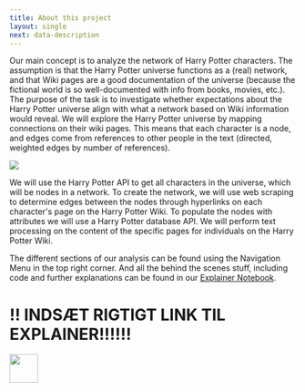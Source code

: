 ```yaml
---
title: About this project
layout: single
next: data-description
---
```

 Our main concept is to analyze the network of Harry Potter characters. The assumption is that the Harry Potter universe functions as a (real) network, and that Wiki pages are a good documentation of the universe (because the fictional world is so well-documented with info from books, movies, etc.). The purpose of the task is to investigate whether expectations about the Harry Potter universe align with what a network based on Wiki information would reveal. We will explore the Harry Potter universe by mapping connections on their wiki pages. This means that each character is a node, and edges come from references to other people in the text (directed, weighted edges by number of references). 

 <img src="/images/Hogwarts.jpg" />

We will use the Harry Potter API to get all characters in the universe, which will be nodes in a network. To create the network, we will use web scraping to determine edges between the nodes through hyperlinks on each character's page on the Harry Potter Wiki. To populate the nodes with attributes we will use a Harry Potter database API. We will perform text processing on the content of the specific pages for individuals on the Harry Potter Wiki.

The different sections of our analysis can be found using the Navigation Menu in the top right corner. And all the behind the scenes stuff, including code and further explanations can be found in our [Explainer Notebook](explainer-notebook.html).


# !! INDSÆT RIGTIGT LINK TIL EXPLAINER!!!!!!

 <img src="/images/LYN.png" width="50" height="50" />